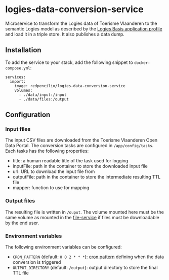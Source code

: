 # logies-data-conversion-service
Microservice to transform the Logies data of Toerisme Vlaanderen to the semantic Logies model as described by the [Logies Basis application profile](https://data.vlaanderen.be/doc/applicatieprofiel/logies-basis/) and load it in a triple store. It also publishes a data dump.

## Installation
To add the service to your stack, add the following snippet to `docker-compose.yml`:

```
services:
  import:
    image: redpencilio/logies-data-conversion-service
    volumes:
      - ./data/input:/input
      - ./data/files:/output
```

## Configuration
### Input files
The input CSV files are downloaded from the Toerisme Vlaanderen Open Data Portal. The conversion tasks are configured in `/app/config/tasks`. Each tasks has the following properties:
* title: a human readable title of the task used for logging
* inputFile: path in the container to store the downloaded input file
* url: URL to download the input file from
* outputFile: path in the container to store the intermediate resulting TTL file
* mapper: function to use for mapping
### Output files
The resulting file is written in `/ouput`. The volume mounted here must be the same volume as mounted in the [file-service](https://github.com/mu-semtech/file-service) if files must be downloadable by the end user.
### Environment variables
The following environment variables can be configured:
* `CRON_PATTERN` (default: `0 0 2 * * *`): [cron pattern](https://www.npmjs.com/package/cron#available-cron-patterns) defining when the data conversion is triggered
* `OUTPUT_DIRECTORY` (default: `/output`): output directory to store the final TTL file

